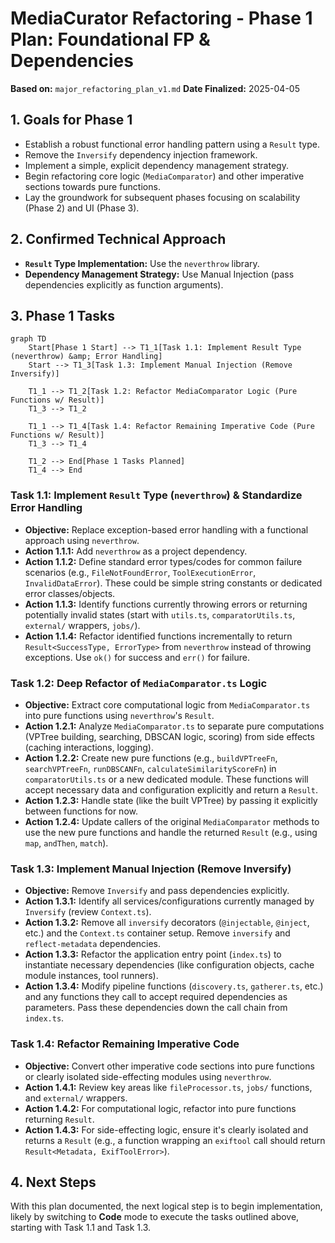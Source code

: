 <!-- Version: 1.0 | Last Updated: 2025-04-05 | Updated By: Cline -->

# MediaCurator Refactoring - Phase 1 Plan: Foundational FP &amp; Dependencies

**Based on:** `major_refactoring_plan_v1.md`
**Date Finalized:** 2025-04-05

## 1. Goals for Phase 1

- Establish a robust functional error handling pattern using a `Result` type.
- Remove the `Inversify` dependency injection framework.
- Implement a simple, explicit dependency management strategy.
- Begin refactoring core logic (`MediaComparator`) and other imperative sections towards pure functions.
- Lay the groundwork for subsequent phases focusing on scalability (Phase 2) and UI (Phase 3).

## 2. Confirmed Technical Approach

- **`Result` Type Implementation:** Use the `neverthrow` library.
- **Dependency Management Strategy:** Use Manual Injection (pass dependencies explicitly as function arguments).

## 3. Phase 1 Tasks

```mermaid
graph TD
    Start[Phase 1 Start] --> T1_1[Task 1.1: Implement Result Type (neverthrow) &amp; Error Handling]
    Start --> T1_3[Task 1.3: Implement Manual Injection (Remove Inversify)]

    T1_1 --> T1_2[Task 1.2: Refactor MediaComparator Logic (Pure Functions w/ Result)]
    T1_3 --> T1_2

    T1_1 --> T1_4[Task 1.4: Refactor Remaining Imperative Code (Pure Functions w/ Result)]
    T1_3 --> T1_4

    T1_2 --> End[Phase 1 Tasks Planned]
    T1_4 --> End
```

### Task 1.1: Implement `Result` Type (`neverthrow`) & Standardize Error Handling

- **Objective:** Replace exception-based error handling with a functional approach using `neverthrow`.
- **Action 1.1.1:** Add `neverthrow` as a project dependency.
- **Action 1.1.2:** Define standard error types/codes for common failure scenarios (e.g., `FileNotFoundError`, `ToolExecutionError`, `InvalidDataError`). These could be simple string constants or dedicated error classes/objects.
- **Action 1.1.3:** Identify functions currently throwing errors or returning potentially invalid states (start with `utils.ts`, `comparatorUtils.ts`, `external/` wrappers, `jobs/`).
- **Action 1.1.4:** Refactor identified functions incrementally to return `Result<SuccessType, ErrorType>` from `neverthrow` instead of throwing exceptions. Use `ok()` for success and `err()` for failure.

### Task 1.2: Deep Refactor of `MediaComparator.ts` Logic

- **Objective:** Extract core computational logic from `MediaComparator.ts` into pure functions using `neverthrow`'s `Result`.
- **Action 1.2.1:** Analyze `MediaComparator.ts` to separate pure computations (VPTree building, searching, DBSCAN logic, scoring) from side effects (caching interactions, logging).
- **Action 1.2.2:** Create new pure functions (e.g., `buildVPTreeFn`, `searchVPTreeFn`, `runDBSCANFn`, `calculateSimilarityScoreFn`) in `comparatorUtils.ts` or a new dedicated module. These functions will accept necessary data and configuration explicitly and return a `Result`.
- **Action 1.2.3:** Handle state (like the built VPTree) by passing it explicitly between functions for now.
- **Action 1.2.4:** Update callers of the original `MediaComparator` methods to use the new pure functions and handle the returned `Result` (e.g., using `map`, `andThen`, `match`).

### Task 1.3: Implement Manual Injection (Remove Inversify)

- **Objective:** Remove `Inversify` and pass dependencies explicitly.
- **Action 1.3.1:** Identify all services/configurations currently managed by `Inversify` (review `Context.ts`).
- **Action 1.3.2:** Remove all `inversify` decorators (`@injectable`, `@inject`, etc.) and the `Context.ts` container setup. Remove `inversify` and `reflect-metadata` dependencies.
- **Action 1.3.3:** Refactor the application entry point (`index.ts`) to instantiate necessary dependencies (like configuration objects, cache module instances, tool runners).
- **Action 1.3.4:** Modify pipeline functions (`discovery.ts`, `gatherer.ts`, etc.) and any functions they call to accept required dependencies as parameters. Pass these dependencies down the call chain from `index.ts`.

### Task 1.4: Refactor Remaining Imperative Code

- **Objective:** Convert other imperative code sections into pure functions or clearly isolated side-effecting modules using `neverthrow`.
- **Action 1.4.1:** Review key areas like `fileProcessor.ts`, `jobs/` functions, and `external/` wrappers.
- **Action 1.4.2:** For computational logic, refactor into pure functions returning `Result`.
- **Action 1.4.3:** For side-effecting logic, ensure it's clearly isolated and returns a `Result` (e.g., a function wrapping an `exiftool` call should return `Result<Metadata, ExifToolError>`).

## 4. Next Steps

With this plan documented, the next logical step is to begin implementation, likely by switching to **Code** mode to execute the tasks outlined above, starting with Task 1.1 and Task 1.3.
